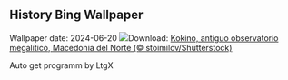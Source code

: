 ## History Bing Wallpaper
Wallpaper date: 2024-06-20
![](https://www.bing.com/th?id=OHR.KokinoMacedonia_ES-ES7264523423_UHD.jpg&w=1000)Download: [Kokino, antiguo observatorio megalítico, Macedonia del Norte (© stoimilov/Shutterstock)](https://www.bing.com/th?id=OHR.KokinoMacedonia_ES-ES7264523423_UHD.jpg)

Auto get programm by LtgX
